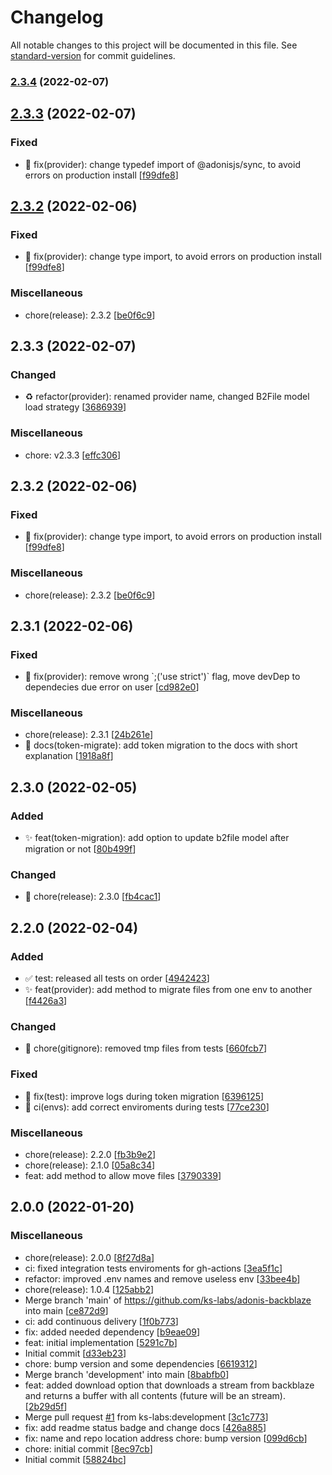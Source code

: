# Changelog

All notable changes to this project will be documented in this file. See [standard-version](https://github.com/conventional-changelog/standard-version) for commit guidelines.

### [2.3.4](https://github.com/ks-labs/adonis-backblaze/compare/v2.3.2...v2.3.4) (2022-02-07)

## [2.3.3](https://github.com/ks-labs/adonis-backblaze/compare/v2.3.2...v2.3.3) (2022-02-07)

### Fixed

- 🐛 fix(provider): change typedef import of @adonisjs/sync, to avoid errors on production install [[f99dfe8](https://github.com/ks-labs/adonis-backblaze/commit/f99dfe832f1f02c9e8bd3830fe66d48315e39a90)]

## [2.3.2](https://github.com/ks-labs/adonis-backblaze/compare/v2.3.1...v2.3.2) (2022-02-06)

### Fixed

- 🐛 fix(provider): change type import, to avoid errors on production install [[f99dfe8](https://github.com/ks-labs/adonis-backblaze/commit/f99dfe832f1f02c9e8bd3830fe66d48315e39a90)]

### Miscellaneous

- chore(release): 2.3.2 [[be0f6c9](https://github.com/ks-labs/adonis-backblaze/commit/be0f6c9f32b66c3edf2dc7013842e77b071c06fc)]

<a name="2.3.3"></a>
## 2.3.3 (2022-02-07)

### Changed

- ♻️ refactor(provider): renamed provider name, changed B2File model load strategy [[3686939](https://github.com/ks-labs/adonis-backblaze/commit/3686939fd55e508f8c3a66ecf2cb6ddee31065c7)]

### Miscellaneous

-  chore: v2.3.3 [[effc306](https://github.com/ks-labs/adonis-backblaze/commit/effc30653834a562ba421ea3eba23d8bcc9e2610)]


<a name="2.3.2"></a>
## 2.3.2 (2022-02-06)

### Fixed

- 🐛 fix(provider): change type import, to avoid errors on production install [[f99dfe8](https://github.com/ks-labs/adonis-backblaze/commit/f99dfe832f1f02c9e8bd3830fe66d48315e39a90)]

### Miscellaneous

-  chore(release): 2.3.2 [[be0f6c9](https://github.com/ks-labs/adonis-backblaze/commit/be0f6c9f32b66c3edf2dc7013842e77b071c06fc)]


<a name="2.3.1"></a>

## 2.3.1 (2022-02-06)

### Fixed

- 🐛 fix(provider): remove wrong &#x60;;(&#x27;use strict&#x27;)&#x60; flag, move devDep to dependecies due error on user [[cd982e0](https://github.com/ks-labs/adonis-backblaze/commit/cd982e0b69141ae548176fcf18a757444b6890d5)]

### Miscellaneous

- chore(release): 2.3.1 [[24b261e](https://github.com/ks-labs/adonis-backblaze/commit/24b261ef117a2f15638e1d65a66e6bc1df78ff54)]
- 📝 docs(token-migrate): add token migration to the docs with short explanation [[1918a8f](https://github.com/ks-labs/adonis-backblaze/commit/1918a8fd62db07f59b548e1aa53b75969445e6b4)]

<a name="2.3.0"></a>

## 2.3.0 (2022-02-05)

### Added

- ✨ feat(token-migration): add option to update b2file model after migration or not [[80b499f](https://github.com/ks-labs/adonis-backblaze/commit/80b499ff63b7630954a467066ac1cd4f9586af22)]

### Changed

- 📌 chore(release): 2.3.0 [[fb4cac1](https://github.com/ks-labs/adonis-backblaze/commit/fb4cac15c43242a31cd73a9b1f8e56d2fb438590)]

<a name="2.2.0"></a>

## 2.2.0 (2022-02-04)

### Added

- ✅ test: released all tests on order [[4942423](https://github.com/ks-labs/adonis-backblaze/commit/494242365d1066faec3a4ed84654305f09abfd3e)]
- ✨ feat(provider): add method to migrate files from one env to another [[f4426a3](https://github.com/ks-labs/adonis-backblaze/commit/f4426a374a8af27f36bb8c0dd889b88b6200a67e)]

### Changed

- 📌 chore(gitignore): removed tmp files from tests [[660fcb7](https://github.com/ks-labs/adonis-backblaze/commit/660fcb70d3633cdc86ca694fe0e55922708da10b)]

### Fixed

- 🐛 fix(test): improve logs during token migration [[6396125](https://github.com/ks-labs/adonis-backblaze/commit/6396125b124b7a75500e56fa81547203daa623d2)]
- 💚 ci(envs): add correct enviroments during tests [[77ce230](https://github.com/ks-labs/adonis-backblaze/commit/77ce2304ae7ef83e3a6e8956cc9839bfccbd6a1b)]

### Miscellaneous

- chore(release): 2.2.0 [[fb3b9e2](https://github.com/ks-labs/adonis-backblaze/commit/fb3b9e21d32ea32fccd244c6e21e43bdfb5bfbbc)]
- chore(release): 2.1.0 [[05a8c34](https://github.com/ks-labs/adonis-backblaze/commit/05a8c34666f7fd69145771226e4fbb30e5ad6aae)]
- feat: add method to allow move files [[3790339](https://github.com/ks-labs/adonis-backblaze/commit/3790339b35fd88e187a6f50630c810adcdc40f4e)]

<a name="2.0.0"></a>

## 2.0.0 (2022-01-20)

### Miscellaneous

- chore(release): 2.0.0 [[8f27d8a](https://github.com/ks-labs/adonis-backblaze/commit/8f27d8a29a39e3fe69c6c6af90c7699b4020b50e)]
- ci: fixed integration tests enviroments for gh-actions [[3ea5f1c](https://github.com/ks-labs/adonis-backblaze/commit/3ea5f1c5f13c4ef6b135db4933211392f9b71442)]
- refactor: improved .env names and remove useless env [[33bee4b](https://github.com/ks-labs/adonis-backblaze/commit/33bee4b47f1926ec230b9a853ee3b45f9cd19a36)]
- chore(release): 1.0.4 [[125abb2](https://github.com/ks-labs/adonis-backblaze/commit/125abb26d027718d0abe6b8944b09cfe97d6fada)]
- Merge branch &#x27;main&#x27; of https://github.com/ks-labs/adonis-backblaze into main [[ce872d9](https://github.com/ks-labs/adonis-backblaze/commit/ce872d9f7c7e24ab1e8b2fb129559c93888d6baf)]
- ci: add continuous delivery [[1f0b773](https://github.com/ks-labs/adonis-backblaze/commit/1f0b773de2667447a2afe47526eca1d55656a3c9)]
- fix: added needed dependency [[b9eae09](https://github.com/ks-labs/adonis-backblaze/commit/b9eae09268a455342d3a48794bc1f2af3c39debc)]
- feat: initial implementation [[5291c7b](https://github.com/ks-labs/adonis-backblaze/commit/5291c7b0029a008f9367ef72d7538c0868c367e2)]
- Initial commit [[d33eb23](https://github.com/ks-labs/adonis-backblaze/commit/d33eb238d9ef3a713c040e12fbf023050e27aaa0)]
- chore: bump version and some dependencies [[6619312](https://github.com/ks-labs/adonis-backblaze/commit/66193120c3f013e16feb6748406427956eaacdcb)]
- Merge branch &#x27;development&#x27; into main [[8babfb0](https://github.com/ks-labs/adonis-backblaze/commit/8babfb029daa2ebd617e0f943d83a8b7d96c1966)]
- feat: added download option that downloads a stream from backblaze and returns a buffer with all contents (future will be an stream). [[2b29d5f](https://github.com/ks-labs/adonis-backblaze/commit/2b29d5f678e30a789a38433b10b956a7229ee1bc)]
- Merge pull request [#1](https://github.com/ks-labs/adonis-backblaze/issues/1) from ks-labs:development [[3c1c773](https://github.com/ks-labs/adonis-backblaze/commit/3c1c773c4389a1f9ddf4d3b62295ce896211c8ed)]
- fix: add readme status badge and change docs [[426a885](https://github.com/ks-labs/adonis-backblaze/commit/426a8850c944883433ab4f00d6d0b47e4fdf09b5)]
- fix: name and repo location address chore: bump version [[099d6cb](https://github.com/ks-labs/adonis-backblaze/commit/099d6cbf89177cc933d6589810ee96d4a8d7b4bb)]
- chore: initial commit [[8ec97cb](https://github.com/ks-labs/adonis-backblaze/commit/8ec97cba3c336491c4fddd7f12ffcbed060ae4ee)]
- Initial commit [[58824bc](https://github.com/ks-labs/adonis-backblaze/commit/58824bcd5b9482657da90873904b531f8a4bfb30)]
